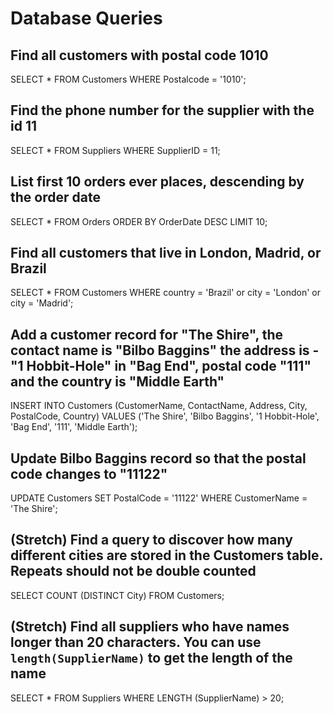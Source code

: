 # Database Queries

## Find all customers with postal code 1010

SELECT \* FROM Customers WHERE Postalcode = '1010';

## Find the phone number for the supplier with the id 11

SELECT \* FROM Suppliers WHERE SupplierID = 11;

## List first 10 orders ever places, descending by the order date

SELECT \* FROM Orders ORDER BY OrderDate DESC LIMIT 10;

## Find all customers that live in London, Madrid, or Brazil

SELECT \* FROM Customers WHERE country = 'Brazil' or city = 'London' or city = 'Madrid';

## Add a customer record for "The Shire", the contact name is "Bilbo Baggins" the address is -"1 Hobbit-Hole" in "Bag End", postal code "111" and the country is "Middle Earth"

INSERT INTO Customers (CustomerName, ContactName, Address, City, PostalCode, Country)
VALUES ('The Shire', 'Bilbo Baggins', '1 Hobbit-Hole', 'Bag End', '111', 'Middle Earth');

## Update Bilbo Baggins record so that the postal code changes to "11122"

UPDATE Customers
SET PostalCode = '11122'
WHERE CustomerName = 'The Shire';

## (Stretch) Find a query to discover how many different cities are stored in the Customers table. Repeats should not be double counted

SELECT COUNT (DISTINCT City) FROM Customers;

## (Stretch) Find all suppliers who have names longer than 20 characters. You can use `length(SupplierName)` to get the length of the name

SELECT \* FROM Suppliers WHERE LENGTH (SupplierName) > 20;
